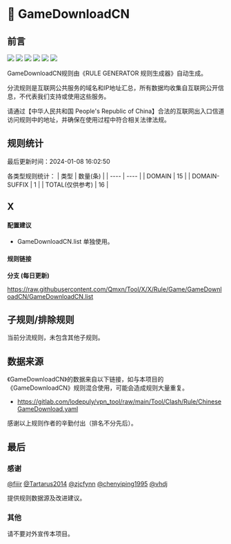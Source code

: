 # 🧸 GameDownloadCN

## 前言

![](https://shields.io/badge/-移除重复规则-ff69b4) ![](https://shields.io/badge/-DOMAIN与DOMAIN--SUFFIX合并-green) ![](https://shields.io/badge/-DOMAIN--SUFFIX间合并-critical) ![](https://shields.io/badge/-DOMAIN与DOMAIN--KEYWORD合并-9cf) ![](https://shields.io/badge/-DOMAIN--SUFFIX与DOMAIN--KEYWORD合并-blue) ![](https://shields.io/badge/-IP--CIDR(6)合并-blueviolet) 

GameDownloadCN规则由《RULE GENERATOR 规则生成器》自动生成。

分流规则是互联网公共服务的域名和IP地址汇总，所有数据均收集自互联网公开信息，不代表我们支持或使用这些服务。

请通过【中华人民共和国 People's Republic of China】合法的互联网出入口信道访问规则中的地址，并确保在使用过程中符合相关法律法规。

## 规则统计

最后更新时间：2024-01-08 16:02:50

各类型规则统计：
| 类型 | 数量(条)  | 
| ---- | ----  |
| DOMAIN | 15  | 
| DOMAIN-SUFFIX | 1  | 
| TOTAL(仅供参考) | 16  | 


## X 

#### 配置建议
- GameDownloadCN.list 单独使用。

#### 规则链接
**分支 (每日更新)**

https://raw.githubusercontent.com/Qmxn/Tool/X/X/Rule/Game/GameDownloadCN/GameDownloadCN.list











## 子规则/排除规则


当前分流规则，未包含其他子规则。

## 数据来源

《GameDownloadCN》的数据来自以下链接，如与本项目的《GameDownloadCN》规则混合使用，可能会造成规则大量重复。

- https://gitlab.com/lodepuly/vpn_tool/raw/main/Tool/Clash/Rule/ChineseGameDownload.yaml


感谢以上规则作者的辛勤付出（排名不分先后）。

## 最后

### 感谢

[@fiiir](https://github.com/fiiir) [@Tartarus2014](https://github.com/Tartarus2014) [@zjcfynn](https://github.com/zjcfynn) [@chenyiping1995](https://github.com/chenyiping1995) [@vhdj](https://github.com/vhdj)

提供规则数据源及改进建议。

### 其他

请不要对外宣传本项目。